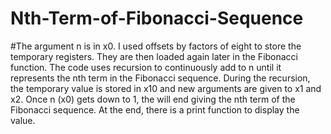 # Nth-Term-of-Fibonacci-Sequence
#The argument n is in x0. I used offsets by factors of eight to store the temporary registers. They are then loaded again later in the Fibonacci function. The code uses recursion to continuously add to n until it represents the nth term in the Fibonacci sequence. During the recursion, the temporary value is stored in x10 and new arguments are given to x1 and x2. Once n (x0) gets down to 1, the will end giving the nth term of the Fibonacci sequence. At the end, there is a print function to display the value.
